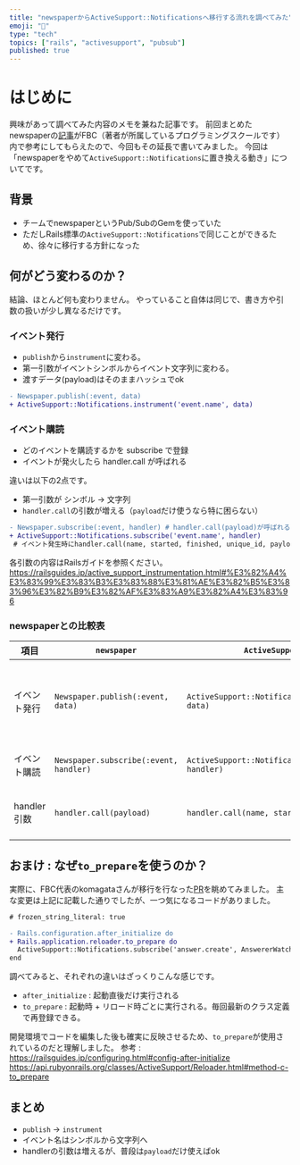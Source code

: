 ```yaml
---
title: "newspaperからActiveSupport::Notificationsへ移行する流れを調べてみた"
emoji: "📰"
type: "tech"
topics: ["rails", "activesupport", "pubsub"]
published: true
---
```


# はじめに

興味があって調べてみた内容のメモを兼ねた記事です。
前回まとめたnewspaperの[記事](https://zenn.dev/recky/articles/news_paper_ruby)がFBC（著者が所属しているプログラミングスクールです）内で参考にしてもらえたので、今回もその延長で書いてみました。
今回は「newspaperをやめて`ActiveSupport::Notifications`に置き換える動き」についてです。

## 背景
- チームでnewspaperというPub/SubのGemを使っていた
- ただしRails標準の`ActiveSupport::Notifications`で同じことができるため、徐々に移行する方針になった

## 何がどう変わるのか？

結論、ほとんど何も変わりません。
やっていること自体は同じで、書き方や引数の扱いが少し異なるだけです。

### イベント発行
- `publish`から`instrument`に変わる。
- 第一引数がイベントシンボルからイベント文字列に変わる。
- 渡すデータ(payload)はそのままハッシュでok
```diff ruby
- Newspaper.publish(:event, data)
+ ActiveSupport::Notifications.instrument('event.name', data)
```

### イベント購読
- どのイベントを購読するかを subscribe で登録
- イベントが発火したら handler.call が呼ばれる

違いは以下の2点です。

- 第一引数が シンボル → 文字列
- `handler.call`の引数が増える（`payload`だけ使うなら特に困らない）
```diff ruby
- Newspaper.subscribe(:event, handler) # handler.call(payload)が呼ばれる
+ ActiveSupport::Notifications.subscribe('event.name', handler)
 # イベント発生時にhandler.call(name, started, finished, unique_id, payload)が呼ばれる
```

各引数の内容はRailsガイドを参照ください。
https://railsguides.jp/active_support_instrumentation.html#%E3%82%A4%E3%83%99%E3%83%B3%E3%83%88%E3%81%AE%E3%82%B5%E3%83%96%E3%82%B9%E3%82%AF%E3%83%A9%E3%82%A4%E3%83%96

### newspaperとの比較表
| 項目 | `newspaper` | `ActiveSupport::Notifications` | 備考 |
| - | - | - | - |
| イベント発行 | `Newspaper.publish(:event, data)` | `ActiveSupport::Notifications.instrument('event.name', data)` | イベント名は**シンボル**→**文字列**へ変更 |
| イベント購読 | `Newspaper.subscribe(:event, handler)` | `ActiveSupport::Notifications.subscribe('event.name', handler)` | 基本的な流れは同じ |
| handler 引数 | `handler.call(payload)` | `handler.call(name, started, finished, id, payload)` | `payload` 以外は基本不要 |

## おまけ : なぜ`to_prepare`を使うのか？
実際に、FBC代表のkomagataさんが移行を行なった[PR](https://github.com/fjordllc/bootcamp/pull/8835)を眺めてみました。
主な変更は上記に記載した通りでしたが、一つ気になるコードがありました。
```diff ruby:config/initializers/active_support_notifications.rb
# frozen_string_literal: true

- Rails.configuration.after_initialize do
+ Rails.application.reloader.to_prepare do
  ActiveSupport::Notifications.subscribe('answer.create', AnswererWatcher.new)
end
```

調べてみると、それぞれの違いはざっくりこんな感じです。
- `after_initialize` : 起動直後だけ実行される
- `to_prepare` : 起動時 + リロード時ごとに実行される。毎回最新のクラス定義で再登録できる。

開発環境でコードを編集した後も確実に反映させるため、`to_prepare`が使用されているのだと理解しました。
参考 : 
https://railsguides.jp/configuring.html#config-after-initialize
https://api.rubyonrails.org/classes/ActiveSupport/Reloader.html#method-c-to_prepare

## まとめ
- `publish` → `instrument`
- イベント名はシンボルから文字列へ
- handlerの引数は増えるが、普段は`payload`だけ使えばok
